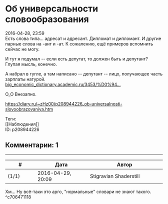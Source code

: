 Об универсальности словообразования
===================================

  
2016-04-28, 23:59  
 Есть слова типа... адресат и адресант. Дипломат и дипломант. И другие парные слова на -ант и -ат. К сожалению, ещё примеров вспомнить сейчас не могу.   
   
 И тут я подумал -- если есть депутат, то должен быть и депутант? Глупая мысль, конечно.   
   
 А набрал в гугле, а там написано -- депутант -- лицо, получающее часть зарплаты натурой.   
  [big\_economic\_dictionary.academic.ru/3453/%D0%94...](http://big_economic_dictionary.academic.ru/3453/%D0%94%D0%95%D0%9F%D0%A3%D0%A2%D0%90%D0%9D%D0%A2)    
   
 О\_О Внезапно.   
  
<https://diary.ru/~zHz00/p208944226_ob-universalnosti-slovoobrazovaniya.htm>  
  
Теги:  
[[Наблюдения]]  
ID: p208944226  


Комментарии: 1
--------------

  


---



|         #         |              Дата              |                     Автор                     |           ID           |
| --- | --- | --- | --- |
| (1/1) | 2016-04-29, 20:09 | Stigravian Shaderstill | c706471118 |

  
 Хм... Ну всё-таки это арго, "нормальные" словари не знают такого.   
 ^c706471118